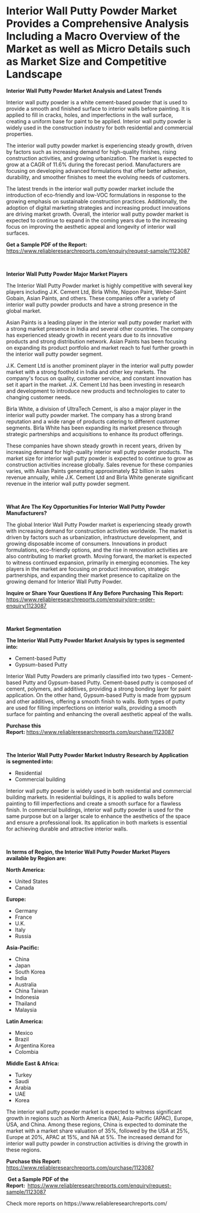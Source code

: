 <p><h1>Interior Wall Putty Powder Market Provides a Comprehensive Analysis Including a Macro Overview of the Market as well as Micro Details such as Market Size and Competitive Landscape</h1></p><p><strong>Interior Wall Putty Powder Market Analysis and Latest Trends</strong></p>
<p><p>Interior wall putty powder is a white cement-based powder that is used to provide a smooth and finished surface to interior walls before painting. It is applied to fill in cracks, holes, and imperfections in the wall surface, creating a uniform base for paint to be applied. Interior wall putty powder is widely used in the construction industry for both residential and commercial properties.</p><p>The interior wall putty powder market is experiencing steady growth, driven by factors such as increasing demand for high-quality finishes, rising construction activities, and growing urbanization. The market is expected to grow at a CAGR of 11.6% during the forecast period. Manufacturers are focusing on developing advanced formulations that offer better adhesion, durability, and smoother finishes to meet the evolving needs of customers.</p><p>The latest trends in the interior wall putty powder market include the introduction of eco-friendly and low-VOC formulations in response to the growing emphasis on sustainable construction practices. Additionally, the adoption of digital marketing strategies and increasing product innovations are driving market growth. Overall, the interior wall putty powder market is expected to continue to expand in the coming years due to the increasing focus on improving the aesthetic appeal and longevity of interior wall surfaces.</p></p>
<p><strong>Get a Sample PDF of the Report:&nbsp;</strong> <a href="https://www.reliableresearchreports.com/enquiry/request-sample/1123087">https://www.reliableresearchreports.com/enquiry/request-sample/1123087</a></p>
<p>&nbsp;</p>
<p><strong>Interior Wall Putty Powder Major Market Players</strong></p>
<p><p>The Interior Wall Putty Powder market is highly competitive with several key players including J.K. Cement Ltd, Birla White, Nippon Paint, Weber-Saint Gobain, Asian Paints, and others. These companies offer a variety of interior wall putty powder products and have a strong presence in the global market.</p><p>Asian Paints is a leading player in the interior wall putty powder market with a strong market presence in India and several other countries. The company has experienced steady growth in recent years due to its innovative products and strong distribution network. Asian Paints has been focusing on expanding its product portfolio and market reach to fuel further growth in the interior wall putty powder segment.</p><p>J.K. Cement Ltd is another prominent player in the interior wall putty powder market with a strong foothold in India and other key markets. The company's focus on quality, customer service, and constant innovation has set it apart in the market. J.K. Cement Ltd has been investing in research and development to introduce new products and technologies to cater to changing customer needs.</p><p>Birla White, a division of UltraTech Cement, is also a major player in the interior wall putty powder market. The company has a strong brand reputation and a wide range of products catering to different customer segments. Birla White has been expanding its market presence through strategic partnerships and acquisitions to enhance its product offerings.</p><p>These companies have shown steady growth in recent years, driven by increasing demand for high-quality interior wall putty powder products. The market size for interior wall putty powder is expected to continue to grow as construction activities increase globally. Sales revenue for these companies varies, with Asian Paints generating approximately $2 billion in sales revenue annually, while J.K. Cement Ltd and Birla White generate significant revenue in the interior wall putty powder segment.</p></p>
<p>&nbsp;</p>
<p><strong>What Are The Key Opportunities For Interior Wall Putty Powder Manufacturers?</strong></p>
<p><p>The global Interior Wall Putty Powder market is experiencing steady growth with increasing demand for construction activities worldwide. The market is driven by factors such as urbanization, infrastructure development, and growing disposable income of consumers. Innovations in product formulations, eco-friendly options, and the rise in renovation activities are also contributing to market growth. Moving forward, the market is expected to witness continued expansion, primarily in emerging economies. The key players in the market are focusing on product innovation, strategic partnerships, and expanding their market presence to capitalize on the growing demand for Interior Wall Putty Powder.</p></p>
<p><strong>Inquire or Share Your Questions If Any Before Purchasing This Report:</strong> <a href="https://www.reliableresearchreports.com/enquiry/pre-order-enquiry/1123087">https://www.reliableresearchreports.com/enquiry/pre-order-enquiry/1123087</a></p>
<p>&nbsp;</p>
<p><strong>Market Segmentation</strong></p>
<p><strong>The Interior Wall Putty Powder Market Analysis by types is segmented into:</strong></p>
<p><ul><li>Cement-based Putty</li><li>Gypsum-based Putty</li></ul></p>
<p><p>Interior Wall Putty Powders are primarily classified into two types - Cement-based Putty and Gypsum-based Putty. Cement-based putty is composed of cement, polymers, and additives, providing a strong bonding layer for paint application. On the other hand, Gypsum-based Putty is made from gypsum and other additives, offering a smooth finish to walls. Both types of putty are used for filling imperfections on interior walls, providing a smooth surface for painting and enhancing the overall aesthetic appeal of the walls.</p></p>
<p><strong>Purchase this Report:&nbsp;</strong><a href="https://www.reliableresearchreports.com/purchase/1123087">https://www.reliableresearchreports.com/purchase/1123087</a></p>
<p>&nbsp;</p>
<p><strong>The Interior Wall Putty Powder Market Industry Research by Application is segmented into:</strong></p>
<p><ul><li>Residential</li><li>Commercial building</li></ul></p>
<p><p>Interior wall putty powder is widely used in both residential and commercial building markets. In residential buildings, it is applied to walls before painting to fill imperfections and create a smooth surface for a flawless finish. In commercial buildings, interior wall putty powder is used for the same purpose but on a larger scale to enhance the aesthetics of the space and ensure a professional look. Its application in both markets is essential for achieving durable and attractive interior walls.</p></p>
<p>&nbsp;</p>
<p><strong>In terms of Region, the Interior Wall Putty Powder Market Players available by Region are:</strong></p>
<p>
    <p> <strong> North America: </strong>
        <ul>
            <li>United States</li>
            <li>Canada</li>
        </ul>
        </p> 
    <p> <strong> Europe: </strong>
        <ul>
            <li>Germany</li>
            <li>France</li>
            <li>U.K.</li>
            <li>Italy</li>
            <li>Russia</li>
        </ul>
        </p> 
    <p> <strong> Asia-Pacific: </strong>
        <ul>
            <li>China</li>
            <li>Japan</li>
            <li>South Korea</li>
            <li>India</li>
            <li>Australia</li>
            <li>China Taiwan</li>
            <li>Indonesia</li>
            <li>Thailand</li>
            <li>Malaysia</li>
        </ul>
        </p> 
    <p> <strong> Latin America: </strong>
        <ul>
            <li>Mexico</li>
            <li>Brazil</li>
            <li>Argentina Korea</li>
            <li>Colombia</li>
        </ul>
        </p> 
    <p> <strong> Middle East & Africa: </strong>
        <ul>
            <li>Turkey</li>
            <li>Saudi</li>
            <li>Arabia</li>
            <li>UAE</li>
            <li>Korea</li>
        </ul>
    </p>
    </p>
<p><p>The interior wall putty powder market is expected to witness significant growth in regions such as North America (NA), Asia-Pacific (APAC), Europe, USA, and China. Among these regions, China is expected to dominate the market with a market share valuation of 35%, followed by the USA at 25%, Europe at 20%, APAC at 15%, and NA at 5%. The increased demand for interior wall putty powder in construction activities is driving the growth in these regions.</p></p>
<p><strong>Purchase this Report: </strong><a href="https://www.reliableresearchreports.com/purchase/1123087">https://www.reliableresearchreports.com/purchase/1123087</a></p>
<p>&nbsp;<strong>Get a Sample PDF of the Report:&nbsp;&nbsp;</strong><a href="https://www.reliableresearchreports.com/enquiry/request-sample/1123087">https://www.reliableresearchreports.com/enquiry/request-sample/1123087</a></p>
<p><strong></strong></p>
<p>Check more reports on https://www.reliableresearchreports.com/</p>